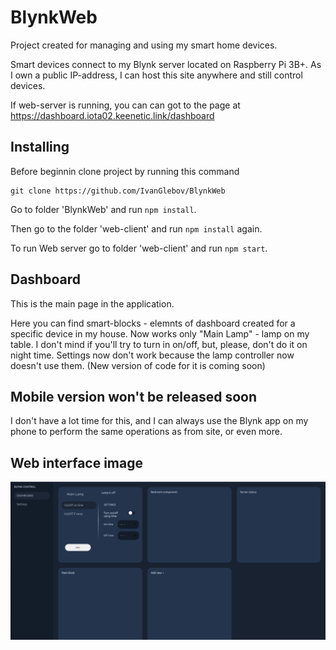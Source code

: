 # BlynkWeb

Project created for managing and using my smart home devices. 

Smart devices connect to my Blynk server located on Raspberry Pi 3B+. As I own a public IP-address, I can host this site anywhere and still control devices.

If web-server is running, you can can got to the page at https://dashboard.iota02.keenetic.link/dashboard

## Installing
Before beginnin clone project by running this command
```
git clone https://github.com/IvanGlebov/BlynkWeb
```
Go to folder 'BlynkWeb' and run ```npm install```.

Then go to the folder 'web-client' and run ```npm install``` again.

To run Web server go to folder 'web-client' and run ```npm start```.


## Dashboard
This is the main page in the application.

Here you can find smart-blocks - elemnts of dashboard created for a specific device in my house.
Now works only "Main Lamp" - lamp on my table. I don't mind if you'll try to turn in on/off, but, please, don't do it on night time.
Settings now don't work because the lamp controller now doesn't use them. (New version of code for it is coming soon)

## Mobile version won't be released soon
I don't have a lot time for this, and I can always use the Blynk app on my phone to perform the same operations as from site, or even more.
## Web interface image
<img src="/gitSrc/Dashboard_img.png" width="900px">


